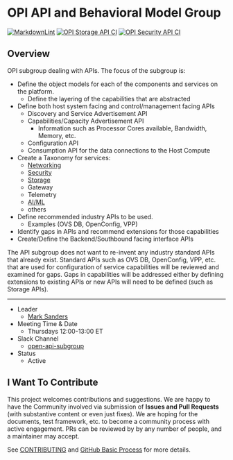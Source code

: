# OPI API and Behavioral Model Group

[![MarkdownLint](https://github.com/opiproject/opi-api/actions/workflows/markdown.yml/badge.svg)](https://github.com/opiproject/opi-api/actions/workflows/markdown.yml)
[![OPI Storage API CI](https://github.com/opiproject/opi-api/actions/workflows/storage.yml/badge.svg)](https://github.com/opiproject/opi-api/actions/workflows/storage.yml)
[![OPI Security API CI](https://github.com/opiproject/opi-api/actions/workflows/security.yml/badge.svg)](https://github.com/opiproject/opi-api/actions/workflows/security.yml)

## Overview

OPI subgroup dealing with APIs.  The focus of the subgroup is:

- Define the object models for each of the components and services on the platform.
  - Define the layering of the capabilities that are abstracted
- Define both host system facing and control/management facing APIs
  - Discovery and Service Advertisement API
  - Capabilities/Capacity Advertisement API
    - Information such as Processor Cores available, Bandwidth, Memory, etc.
  - Configuration API
  - Consumption API for the data connections to the Host Compute
- Create a Taxonomy for services:
  - [Networking](network/README.md)
  - [Security](security/README.md)
  - [Storage](storage/README.md)
  - Gateway
  - Telemetry
  - [AI/ML](aiml/README.md)
  - others
- Define recommended industry APIs to be used.
  - Examples (OVS DB, OpenConfig, VPP)
- Identify gaps in APIs and recommend extensions for those capabilities
- Create/Define the Backend/Southbound facing interface APIs

The API subgroup does not want to re-invent any industry standard APIs that already exist.  Standard APIs such as OVS DB, OpenConfig, VPP, etc. that are used for configuration of service capabilities will be reviewed and examined for gaps.  Gaps in capabilities will be addressed either by defining extensions to existing APIs or new APIs will need to be defined (such as Storage APIs).

---

- Leader
  - [Mark Sanders](https://github.com/sandersms)
- Meeting Time & Date
  - Thursdays 12:00-13:00 ET
- Slack Channel
  - [open-api-subgroup](https://opi-project.slack.com/archives/C0344KMEAKB)
- Status
  - Active

## I Want To Contribute

This project welcomes contributions and suggestions.  We are happy to have the Community involved via submission of **Issues and Pull Requests** (with substantive content or even just fixes). We are hoping for the documents, test framework, etc. to become a community process with active engagement.  PRs can be reviewed by by any number of people, and a maintainer may accept.

See [CONTRIBUTING](https://github.com/opiproject/opi/blob/main/CONTRIBUTING.md) and [GitHub Basic Process](https://github.com/opiproject/opi/blob/main/doc-github-rules.md) for more details.
